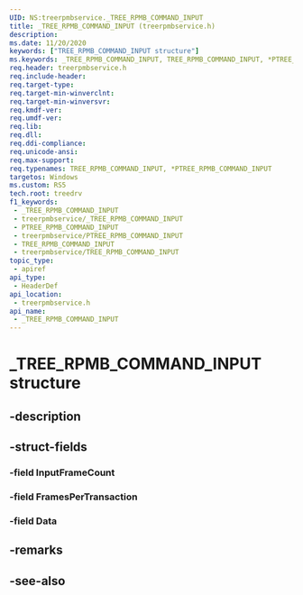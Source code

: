 ```yaml
---
UID: NS:treerpmbservice._TREE_RPMB_COMMAND_INPUT
title: _TREE_RPMB_COMMAND_INPUT (treerpmbservice.h)
description: 
ms.date: 11/20/2020
keywords: ["TREE_RPMB_COMMAND_INPUT structure"]
ms.keywords: _TREE_RPMB_COMMAND_INPUT, TREE_RPMB_COMMAND_INPUT, *PTREE_RPMB_COMMAND_INPUT,
req.header: treerpmbservice.h
req.include-header: 
req.target-type: 
req.target-min-winverclnt: 
req.target-min-winversvr: 
req.kmdf-ver: 
req.umdf-ver: 
req.lib: 
req.dll: 
req.ddi-compliance: 
req.unicode-ansi: 
req.max-support: 
req.typenames: TREE_RPMB_COMMAND_INPUT, *PTREE_RPMB_COMMAND_INPUT
targetos: Windows
ms.custom: RS5
tech.root: treedrv
f1_keywords:
 - _TREE_RPMB_COMMAND_INPUT
 - treerpmbservice/_TREE_RPMB_COMMAND_INPUT
 - PTREE_RPMB_COMMAND_INPUT
 - treerpmbservice/PTREE_RPMB_COMMAND_INPUT
 - TREE_RPMB_COMMAND_INPUT
 - treerpmbservice/TREE_RPMB_COMMAND_INPUT
topic_type:
 - apiref
api_type:
 - HeaderDef
api_location:
 - treerpmbservice.h
api_name:
 - _TREE_RPMB_COMMAND_INPUT
---
```


# _TREE_RPMB_COMMAND_INPUT structure

## -description

## -struct-fields

### -field InputFrameCount

### -field FramesPerTransaction

### -field Data

## -remarks

## -see-also
